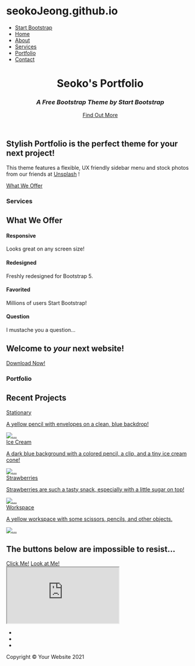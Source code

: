 # seokoJeong.github.io
<!DOCTYPE html>
<html lang="en">

<head>
	<meta charset="utf-8" />
	<meta name="viewport" content="width=device-width, initial-scale=1, shrink-to-fit=no" />
	<meta name="description" content="" />
	<meta name="author" content="" />
	<title>Seoko's Portfolio - Start Bootstrap Template</title>
	<!-- Favicon-->
	<link rel="icon" type="image/x-icon" href="assets/favicon.ico" />
	<!-- Font Awesome icons (free version)-->
	<script src="https://use.fontawesome.com/releases/v5.15.3/js/all.js" crossorigin="anonymous"></script>
	<!-- Simple line icons-->
	<link href="https://cdnjs.cloudflare.com/ajax/libs/simple-line-icons/2.5.5/css/simple-line-icons.min.css" rel="stylesheet" />
	<!-- Google fonts-->
	<link href="https://fonts.googleapis.com/css?family=Source+Sans+Pro:300,400,700,300italic,400italic,700italic" rel="stylesheet" type="text/css" />
	<!-- Core theme CSS (includes Bootstrap)-->
	<link href="css/styles.css" rel="stylesheet" />
</head>

<body id="page-top">
	<!-- Navigation--> <a class="menu-toggle rounded" href="#"><i class="fas fa-bars"></i></a>
	<nav id="sidebar-wrapper">
		<ul class="sidebar-nav">
			<li class="sidebar-brand"><a href="#page-top">Start Bootstrap</a>
			</li>
			<li class="sidebar-nav-item"><a href="#page-top">Home</a>
			</li>
			<li class="sidebar-nav-item"><a href="#about">About</a>
			</li>
			<li class="sidebar-nav-item"><a href="#services">Services</a>
			</li>
			<li class="sidebar-nav-item"><a href="#portfolio">Portfolio</a>
			</li>
			<li class="sidebar-nav-item"><a href="#contact">Contact</a>
			</li>
		</ul>
	</nav>
	<!-- Header-->
	<header class="masthead d-flex align-items-center">
		<div class="container px-4 px-lg-5 text-center">
			<h1 class="mb-1">Seoko's Portfolio</h1>
			<h3 class="mb-5"><em>A Free Bootstrap Theme by Start Bootstrap</em></h3>
			<a class="btn btn-primary btn-xl" href="#about">Find Out More</a>
		</div>
	</header>
	<!-- About-->
	<section class="content-section bg-light" id="about">
		<div class="container px-4 px-lg-5 text-center">
			<div class="row gx-4 gx-lg-5 justify-content-center">
				<div class="col-lg-10">
					<h2>Stylish Portfolio is the perfect theme for your next project!</h2>
					<p class="lead mb-5">This theme features a flexible, UX friendly sidebar menu and stock photos from our friends at <a href="https://unsplash.com/">Unsplash</a>
						!</p> <a class="btn btn-dark btn-xl" href="#services">What We Offer</a>
				</div>
			</div>
		</div>
	</section>
	<!-- Services-->
	<section class="content-section bg-primary text-white text-center" id="services">
		<div class="container px-4 px-lg-5">
			<div class="content-section-heading">
				<h3 class="text-secondary mb-0">Services</h3>
				<h2 class="mb-5">What We Offer</h2>
			</div>
			<div class="row gx-4 gx-lg-5">
				<div class="col-lg-3 col-md-6 mb-5 mb-lg-0"> <span class="service-icon rounded-circle mx-auto mb-3"><i class="icon-screen-smartphone"></i></span>
					<h4><strong>Responsive</strong></h4>
					<p class="text-faded mb-0">Looks great on any screen size!</p>
				</div>
				<div class="col-lg-3 col-md-6 mb-5 mb-lg-0"> <span class="service-icon rounded-circle mx-auto mb-3"><i class="icon-pencil"></i></span>
					<h4><strong>Redesigned</strong></h4>
					<p class="text-faded mb-0">Freshly redesigned for Bootstrap 5.</p>
				</div>
				<div class="col-lg-3 col-md-6 mb-5 mb-md-0"> <span class="service-icon rounded-circle mx-auto mb-3"><i class="icon-like"></i></span>
					<h4><strong>Favorited</strong></h4>
					<p class="text-faded mb-0">Millions of users <i class="fas fa-heart"></i>
						Start Bootstrap!</p>
				</div>
				<div class="col-lg-3 col-md-6"> <span class="service-icon rounded-circle mx-auto mb-3"><i class="icon-mustache"></i></span>
					<h4><strong>Question</strong></h4>
					<p class="text-faded mb-0">I mustache you a question...</p>
				</div>
			</div>
		</div>
	</section>
	<!-- Callout-->
	<section class="callout">
		<div class="container px-4 px-lg-5 text-center">
			<h2 class="mx-auto mb-5">
                    Welcome to
                    <em>your</em>
                    next website!
                </h2>
			<a class="btn btn-primary btn-xl" href="https://startbootstrap.com/theme/stylish-portfolio/">Download Now!</a>
		</div>
	</section>
	<!-- Portfolio-->
	<section class="content-section" id="portfolio">
		<div class="container px-4 px-lg-5">
			<div class="content-section-heading text-center">
				<h3 class="text-secondary mb-0">Portfolio</h3>
				<h2 class="mb-5">Recent Projects</h2>
			</div>
			<div class="row gx-0">
				<div class="col-lg-6">
					<a class="portfolio-item" href="#!">
						<div class="caption">
							<div class="caption-content">
								<div class="h2">Stationary</div>
								<p class="mb-0">A yellow pencil with envelopes on a clean, blue backdrop!</p>
							</div>
						</div>
						<img class="img-fluid" src="assets/img/portfolio-1.jpg" alt="..." />
					</a>
				</div>
				<div class="col-lg-6">
					<a class="portfolio-item" href="#!">
						<div class="caption">
							<div class="caption-content">
								<div class="h2">Ice Cream</div>
								<p class="mb-0">A dark blue background with a colored pencil, a clip, and a tiny ice cream cone!</p>
							</div>
						</div>
						<img class="img-fluid" src="assets/img/portfolio-2.jpg" alt="..." />
					</a>
				</div>
				<div class="col-lg-6">
					<a class="portfolio-item" href="#!">
						<div class="caption">
							<div class="caption-content">
								<div class="h2">Strawberries</div>
								<p class="mb-0">Strawberries are such a tasty snack, especially with a little sugar on top!</p>
							</div>
						</div>
						<img class="img-fluid" src="assets/img/portfolio-3.jpg" alt="..." />
					</a>
				</div>
				<div class="col-lg-6">
					<a class="portfolio-item" href="#!">
						<div class="caption">
							<div class="caption-content">
								<div class="h2">Workspace</div>
								<p class="mb-0">A yellow workspace with some scissors, pencils, and other objects.</p>
							</div>
						</div>
						<img class="img-fluid" src="assets/img/portfolio-4.jpg" alt="..." />
					</a>
				</div>
			</div>
		</div>
	</section>
	<!-- Call to Action-->
	<section class="content-section bg-primary text-white">
		<div class="container px-4 px-lg-5 text-center">
			<h2 class="mb-4">The buttons below are impossible to resist...</h2>
			<a class="btn btn-xl btn-light me-4" href="#!">Click Me!</a>
			<a class="btn btn-xl btn-dark" href="#!">Look at Me!</a>
		</div>
	</section>
	<!-- Map-->
	<div class="map" id="contact">
		<iframe src="https://maps.google.com/maps?f=q&amp;source=s_q&amp;hl=en&amp;geocode=&amp;q=Twitter,+Inc.,+Market+Street,+San+Francisco,+CA&amp;aq=0&amp;oq=twitter&amp;sll=28.659344,-81.187888&amp;sspn=0.128789,0.264187&amp;ie=UTF8&amp;hq=Twitter,+Inc.,+Market+Street,+San+Francisco,+CA&amp;t=m&amp;z=15&amp;iwloc=A&amp;output=embed"></iframe>
		<br /> <small><a href="https://maps.google.com/maps?f=q&amp;source=embed&amp;hl=en&amp;geocode=&amp;q=Twitter,+Inc.,+Market+Street,+San+Francisco,+CA&amp;aq=0&amp;oq=twitter&amp;sll=28.659344,-81.187888&amp;sspn=0.128789,0.264187&amp;ie=UTF8&amp;hq=Twitter,+Inc.,+Market+Street,+San+Francisco,+CA&amp;t=m&amp;z=15&amp;iwloc=A"></a></small>
	</div>
	<!-- Footer-->
	<footer class="footer text-center">
		<div class="container px-4 px-lg-5">
			<ul class="list-inline mb-5">
				<li class="list-inline-item"> <a class="social-link rounded-circle text-white mr-3" href="#!"><i class="icon-social-facebook"></i></a>
				</li>
				<li class="list-inline-item"> <a class="social-link rounded-circle text-white mr-3" href="#!"><i class="icon-social-twitter"></i></a>
				</li>
				<li class="list-inline-item"> <a class="social-link rounded-circle text-white" href="#!"><i class="icon-social-github"></i></a>
				</li>
			</ul>
			<p class="text-muted small mb-0">Copyright &copy; Your Website 2021</p>
		</div>
	</footer>
	<!-- Scroll to Top Button--> <a class="scroll-to-top rounded" href="#page-top"><i class="fas fa-angle-up"></i></a>
	<!-- Bootstrap core JS-->
	<script src="https://cdn.jsdelivr.net/npm/bootstrap@5.0.2/dist/js/bootstrap.bundle.min.js"></script>
	<!-- Core theme JS-->
	<script src="js/scripts.js"></script>
</body>

</html>
